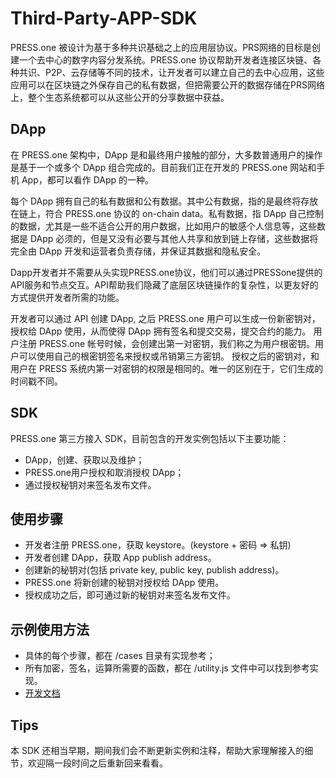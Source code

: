 # Third-Party-APP-SDK

PRESS.one 被设计为基于多种共识基础之上的应用层协议。PRS网络的目标是创建一个去中心的数字内容分发系统。PRESS.one 协议帮助开发者连接区块链、各种共识、P2P、云存储等不同的技术，让开发者可以建立自己的去中心应用，这些应用可以在区块链之外保存自己的私有数据，但把需要公开的数据存储在PRS网络上，整个生态系统都可以从这些公开的分享数据中获益。

## DApp

在 PRESS.one 架构中，DApp 是和最终用户接触的部分，大多数普通用户的操作是基于一个或多个 DApp 组合完成的。目前我们正在开发的 PRESS.one 网站和手机 App，都可以看作 DApp 的一种。

每个 DApp 拥有自己的私有数据和公有数据。其中公有数据，指的是最终将存放在链上，符合 PRESS.one 协议的 on-chain data。私有数据，指 DApp 自己控制的数据，尤其是一些不适合公开的用户数据，比如用户的敏感个人信息等，这些数据是 DApp 必须的，但是又没有必要与其他人共享和放到链上存储，这些数据将完全由 DApp 开发和运营者负责存储，并保证其数据和隐私安全。

Dapp开发者并不需要从头实现PRESS.one协议，他们可以通过PRESSone提供的API服务和节点交互。API帮助我们隐藏了底层区块链操作的复杂性，以更友好的方式提供开发者所需的功能。

开发者可以通过 API 创建 DApp, 之后 PRESS.one 用户可以生成一份新密钥对，授权给 DApp 使用，从而使得 DApp 拥有签名和提交交易，提交合约的能力。
用户注册 PRESS.one 帐号时候，会创建出第一对密钥，我们称之为用户根密钥。用户可以使用自己的根密钥签名来授权或吊销第三方密钥。
授权之后的密钥对，和用户在 PRESS 系统内第一对密钥的权限是相同的。唯一的区别在于，它们生成的时间戳不同。

## SDK

PRESS.one 第三方接入 SDK，目前包含的开发实例包括以下主要功能：

* DApp，创建、获取以及维护；
* PRESS.one用户授权和取消授权 DApp；
* 通过授权秘钥对来签名发布文件。

## 使用步骤

* 开发者注册 PRESS.one，获取 keystore。(keystore + 密码 => 私钥)
* 开发者创建 DApp，获取 App publish address。
* 创建新的秘钥对(包括 private key, public key, publish address)。
* PRESS.one 将新创建的秘钥对授权给 DApp 使用。
* 授权成功之后，即可通过新的秘钥对来签名发布文件。

## 示例使用方法

* 具体的每个步骤，都在 /cases 目录有实现参考；
* 所有加密，签名，运算所需要的函数，都在 /utility.js 文件中可以找到参考实现。
* [开发文档](/Press-One/Third-Party-APP-SDK/wiki)

## Tips

本 SDK 还相当早期，期间我们会不断更新实例和注释，帮助大家理解接入的细节，欢迎隔一段时间之后重新回来看看。

